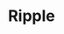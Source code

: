 ---
title: Ripple
crosslinks:
- youtubefactsbot
- CryptoCurrency
- Bitcoin
- ethtrader
- ethereum
- autotldr
- youtubot
- KrakenSupport
- u_imguralbumbot
- RippleTalk
- Stellar
- CoinBase
- BitcoinMarkets
- AllCoins
- btc
- XRP
- uberdrivers
- anti_gif_bot
- Particl
- CryptoMarkets
---